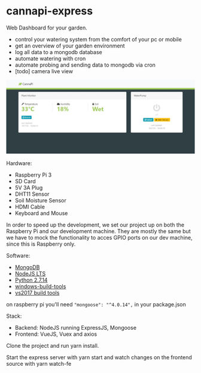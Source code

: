 # cannapi-express
Web Dashboard for your garden.

- control your watering system from the comfort of your pc or mobile
- get an overview of your garden environment
- log all data to a mongodb database
- automate watering with cron
- automate probing and sending data to mongodb via cron
- [todo] camera live view

![screenshot](screenshot.JPG)

Hardware:
- Raspberry Pi 3
- SD Card
- 5V 3A Plug
- DHT11 Sensor
- Soil Moisture Sensor
- HDMI Cable
- Keyboard and Mouse

In order to speed up the development, we set our project up on both the Raspberry Pi and our development machine. They are mostly the same but we have to mock the functionality to acces GPIO ports on our dev machine, since this is Raspberry only.

Software:
- [MongoDB](https://www.mongodb.com/download-center#community)
- [NodeJS LTS](https://nodejs.org/en/)
- [Python 2.7.14](https://www.python.org/downloads/)
- [windows-build-tools](https://github.com/felixrieseberg/windows-build-tools)
- [vs2017 build tools](https://www.visualstudio.com/thank-you-downloading-visual-studio/?sku=BuildTools&rel=15)

on raspberry pi you'll need `"mongoose": "^4.0.14",` in your package.json

Stack:
- Backend: NodeJS running ExpressJS, Mongoose
- Frontend: VueJS, Vuex and axios

Clone the project and run yarn install.

Start the express server with yarn start and watch changes on the frontend source with yarn watch-fe
